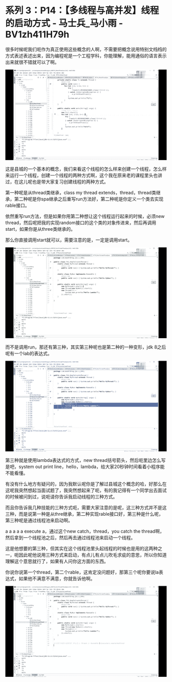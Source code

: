 # 系列 3：P14：【多线程与高并发】线程的启动方式 - 马士兵_马小雨 - BV1zh411H79h

很多时候呢我们呃作为真正使用这些概念的人啊，不需要把概念说用特别文绉绉的方式表述表述出来，因为编程呢是一个工程学科，你能理解，能用通俗的语言表示出来就很不错就可以了啊。



![](img/1cb37da7f4d1b15fb7b5dcd422d008c4_1.png)

这是县城的一个基本的概念，我们来看这个线程的怎么样来创建一个线程，怎么样来运行一个线程，创建一个线程的两种方式啊，这个我在原来老的课程里头也讲过，在这儿呢也是带大家复习创建线程的两种方式。

第一种呢是从thread类继承，class my thread extends，thread，thread类继承，第二种呢是你spa继承之后重写run方法好，第二种呢是你定义一个类去实现rable接口。

依然重写run方法，但是如果你用第二种想让这个线程运行起来的时候，必须new thread，然后呢把我的实现random接口的这个类的对象传进来，然后再调用start，如果你是从three类继承的。

那么你直接调用start就可以，需要注意的是，一定是调用start。

![](img/1cb37da7f4d1b15fb7b5dcd422d008c4_3.png)

而不是调用run，那还有第三种，其实第三种呢也是第二种的一种变形，jdk 8之后呢有一个lab的表达式。



![](img/1cb37da7f4d1b15fb7b5dcd422d008c4_5.png)

第三种就是使用lambda表达式的方式，new thread括号箭头，然后呃里边怎么写是吧，system out print line，hello，lambda，给大家20秒钟时间看着小程序能不能看懂。

有没有什么地方有疑问的，因为我默认呢你是了解过县城这个概念的哈，好那么在这呢我突然想起当面试题了，我突然想起来了呃，有的我记得有一个同学出去面试的时候被问到过，说呃请你告诉我启动线程的三种方式。

而且你告诉我几种技能的三种方式呃，需要大家注意的是呢，这三种方式并不是这三种，而是说第一种是从thre继承，第二种实现rable接口好，第三种是什么呢，第三种呢是通过线程池来启动啊。

a a a a a execute a，通过这个new catch，thread，you catch the thread啊，然后拿到一个线程池之后，然后再去通过线程池来启动一个线程。

这是他想要的第三种，但其实在这个线程池里头起线程的时候也是用的这两种之一，呃因此呢他说用三种方式来启动，有点儿有点儿吹毛求疵的意思，所以你知道理解这个意思就行了，如果有人问你这方面的东西。

你说你说第一个thread，第二个rable，这肯定没问题好，那第三个呢你要说la表达式，如果他不满意不满意，你就告诉他啊。



![](img/1cb37da7f4d1b15fb7b5dcd422d008c4_7.png)